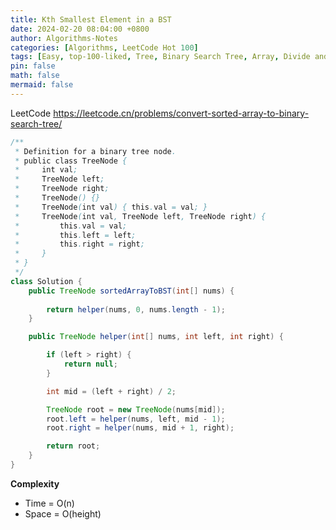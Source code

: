 ```yaml
---
title: Kth Smallest Element in a BST
date: 2024-02-20 08:04:00 +0800
author: Algorithms-Notes
categories: [Algorithms, LeetCode Hot 100]
tags: [Easy, top-100-liked, Tree, Binary Search Tree, Array, Divide and Conquer, Binary Tree]
pin: false
math: false
mermaid: false
---
```


LeetCode <https://leetcode.cn/problems/convert-sorted-array-to-binary-search-tree/>

```java
/**
 * Definition for a binary tree node.
 * public class TreeNode {
 *     int val;
 *     TreeNode left;
 *     TreeNode right;
 *     TreeNode() {}
 *     TreeNode(int val) { this.val = val; }
 *     TreeNode(int val, TreeNode left, TreeNode right) {
 *         this.val = val;
 *         this.left = left;
 *         this.right = right;
 *     }
 * }
 */
class Solution {
    public TreeNode sortedArrayToBST(int[] nums) {
        
        return helper(nums, 0, nums.length - 1);
    }

    public TreeNode helper(int[] nums, int left, int right) {

        if (left > right) {
            return null;
        }

        int mid = (left + right) / 2;

        TreeNode root = new TreeNode(nums[mid]);
        root.left = helper(nums, left, mid - 1);
        root.right = helper(nums, mid + 1, right);

        return root;
    }
}
```

**Complexity**

* Time = O(n) 
* Space = O(height) 